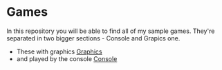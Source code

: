 # Games

In this repository you will be able to find all of my sample games. They're separated in two bigger sections - Console and Grapics one.

* These with graphics [Graphics]()
* and played by the console [Console](https://github.com/sldimitrov/GamesWithPython/tree/main/ConsoleGames)
